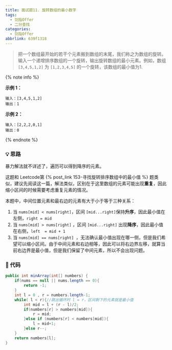 ```yaml
---
title: 面试题11. 旋转数组的最小数字
tags:
  - 剑指Offer
  - 二分查找
categories:
  - 剑指Offer
abbrlink: 639f1318
---
```


> 把一个数组最开始的若干个元素搬到数组的末尾，我们称之为数组的旋转。输入一个递增排序数组的一个旋转，输出旋转数组的最小元素。例如，数组` [3,4,5,1,2] ` 为 ` [1,2,3,4,5] ` 的一个旋转，该数组的最小值为1.

<!-- more -->

{% note info %}

**示例 1：**

```
输入：[3,4,5,1,2]
输出：1
```

**示例 2：**

```
输入：[2,2,2,0,1]
输出：0
```

{% endnote %}

### 💡 思路

暴力解法就不详述了，遍历可以得到降序的元素。

这题和 Leetcode第 {% post_link 153-寻找旋转排序数组中的最小值 %} 题类似，建议先阅读这一篇，解法类似，区别在于这里数组的元素可能出现**重复**，因此缩小区间的时候需要考虑重复元素的情况。

本题中，中间位置元素和最右边的元素有大于小于等于三种关系：

1. 当 ` nums[mid] < nums[right] `，区间 `[mid...right]`保持**升序**，因此最小值在左侧，` right = mid `
2. 当 ` nums[mid] > nums[right] ` ，区间 ` [mid...right] ` 出现**降序**，因此最小值在右侧，` left  = mid + 1 ` 
3. 当 `nums[mid] == nums[right] `，无法确认最小值出现在哪一侧，但是我们希望可以缩小区间。由于中间元素和右边相等，因此可以将右边界左移，就算当前右边界是最小值，但是我们保留了中间元素，所以不会出现问题。

### 🧾 代码

```java
public int minArray(int[] numbers) {
    if(nums == null || nums.length == 0){
        return -1;
    }
    int l = 0 , r = numbers.length-1;
    while( l < r){//跳出循环时 l = r，区间剩下的元素就是最小值
        int mid = l + (r - l)/2;
        if(numbers[r] > numbers[mid]){
            r = mid;
        }else if (numbers[r] < numbers[mid]){
            l = mid+1;
        }else r--;
    }
    return numbers[l];
}
```

